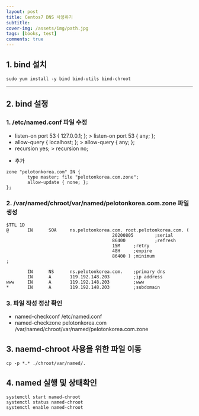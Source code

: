 ```yaml
---
layout: post
title: Centos7 DNS 사용하기
subtitle: 
cover-img: /assets/img/path.jpg
tags: [books, test]
comments: true
---
```



## 1. bind 설치
```console
sudo yum install -y bind bind-utils bind-chroot
```
---------------------------------------------------------------------------
## 2. bind 설정
### 1. /etc/named.conf 파일 수정
* listen-on port 53 { 127.0.0.1; }; > listen-on port 53 { any; };
* allow-query     { localhost; }; > allow-query     { any; };
* recursion yes; > recursion no;
+ 추가
```
zone "pelotonkorea.com" IN {
        type master; file "pelotonkorea.com.zone";
        allow-update { none; };
};
```
### 2. /var/named/chroot/var/named/pelotonkorea.com.zone 파일 생성
```shell
$TTL 1D
@       IN      SOA     ns.pelotonkorea.com. root.pelotonkorea.com. (
                                        20200805        ;serial
                                        86400           ;refresh
                                        15M     ;retry
                                        48H     ;expire
                                        86400 ) ;minimum
;

        IN      NS      ns.pelotonkorea.com.    ;primary dns
        IN      A       119.192.148.203         ;ip address
www     IN      A       119.192.148.203         ;www
*       IN      A       119.192.148.203         ;subdomain
```
### 3. 파일 작성 정상 확인
* named-checkconf /etc/named.conf
* named-checkzone pelotonkorea.com /var/named/chroot/var/named/pelotonkorea.com.zone
## 3. naemd-chroot 사용을 위한 파일 이동
```console
cp -p *.* ./chroot/var/named/.
```
## 4. named 실행 및 상태확인
```console
systemctl start named-chroot
systemctl status named-chroot
systemctl enable named-chroot
```
